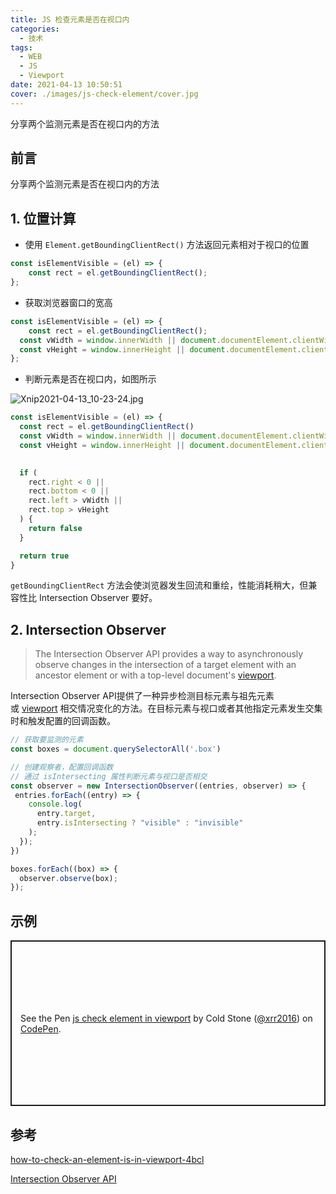 ```yaml
---
title: JS 检查元素是否在视口内
categories:
  - 技术
tags:
  - WEB
  - JS
  - Viewport
date: 2021-04-13 10:50:51
cover: ./images/js-check-element/cover.jpg
---
```


分享两个监测元素是否在视口内的方法

<!--more-->

## 前言

分享两个监测元素是否在视口内的方法

## 1. 位置计算


- 使用 `Element.getBoundingClientRect()` 方法返回元素相对于视口的位置

```javascript
const isElementVisible = (el) => {
	const rect = el.getBoundingClientRect();
};
```

- 获取浏览器窗口的宽高

```javascript
const isElementVisible = (el) => {
	const rect = el.getBoundingClientRect();
  const vWidth = window.innerWidth || document.documentElement.clientWidth;
  const vHeight = window.innerHeight || document.documentElement.clientHeight;
};
```

- 判断元素是否在视口内，如图所示
  
![Xnip2021-04-13_10-23-24.jpg](https://cdn.nlark.com/yuque/0/2021/jpeg/224563/1618280613646-4e71c246-5d11-45cc-9fb4-b2da5c557249.jpeg#align=left&display=inline&height=600&margin=%5Bobject%20Object%5D&name=Xnip2021-04-13_10-23-24.jpg&originHeight=600&originWidth=800&size=333703&status=done&style=none&width=800)

```javascript
const isElementVisible = (el) => {
  const rect = el.getBoundingClientRect()
  const vWidth = window.innerWidth || document.documentElement.clientWidth
  const vHeight = window.innerHeight || document.documentElement.clientHeight

  
  if (
    rect.right < 0 ||
    rect.bottom < 0 ||
    rect.left > vWidth ||
    rect.top > vHeight
  ) {
    return false
  }

  return true
}

```

`getBoundingClientRect` 方法会使浏览器发生回流和重绘，性能消耗稍大，但兼容性比 Intersection Observer 要好。

## 2. Intersection Observer 


> The Intersection Observer API provides a way to asynchronously observe changes in the intersection of a target element with an ancestor element or with a top-level document's [viewport](https://developer.mozilla.org/en-US/docs/Glossary/Viewport).


Intersection Observer API提供了一种异步检测目标元素与祖先元素或 [viewport](https://developer.mozilla.org/en-US/docs/Glossary/Viewport) 相交情况变化的方法。在目标元素与视口或者其他指定元素发生交集时和触发配置的回调函数。


```javascript
// 获取要监测的元素
const boxes = document.querySelectorAll('.box')

// 创建观察者，配置回调函数
// 通过 isIntersecting 属性判断元素与视口是否相交
const observer = new IntersectionObserver((entries, observer) => {
 entries.forEach((entry) => {
    console.log(
      entry.target,
      entry.isIntersecting ? "visible" : "invisible"
    );
  });
})

boxes.forEach((box) => {
  observer.observe(box);
});
```

## 示例

<p class="codepen" data-height="265" data-theme-id="dark" data-default-tab="js,result" data-user="xrr2016" data-slug-hash="ExZQOGL" style="height: 265px; box-sizing: border-box; display: flex; align-items: center; justify-content: center; border: 2px solid; margin: 1em 0; padding: 1em;" data-pen-title="js check element in viewport">
  <span>See the Pen <a href="https://codepen.io/xrr2016/pen/ExZQOGL">
  js check element in viewport</a> by Cold Stone (<a href="https://codepen.io/xrr2016">@xrr2016</a>)
  on <a href="https://codepen.io">CodePen</a>.</span>
</p>
<script async src="https://cpwebassets.codepen.io/assets/embed/ei.js"></script>


## 参考

[how-to-check-an-element-is-in-viewport-4bcl](https://dev.to/narendersaini32/how-to-check-an-element-is-in-viewport-4bcl)

[Intersection Observer API](https://developer.mozilla.org/zh-CN/docs/Web/API/Intersection_Observer_API)